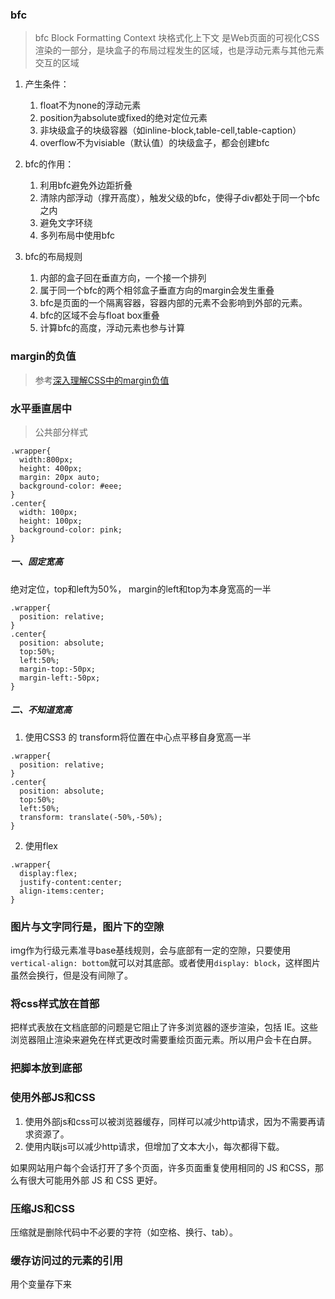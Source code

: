 <!-- css.md -->
### bfc
> bfc Block Formatting Context 块格式化上下文 是Web页面的可视化CSS渲染的一部分，是块盒子的布局过程发生的区域，也是浮动元素与其他元素交互的区域

1. 产生条件：
    1. float不为none的浮动元素
    2. position为absolute或fixed的绝对定位元素
    3. 非块级盒子的块级容器（如inline-block,table-cell,table-caption）
    4. overflow不为visiable（默认值）的块级盒子，都会创建bfc

2. bfc的作用：
    1. 利用bfc避免外边距折叠
    2. 清除内部浮动（撑开高度），触发父级的bfc，使得子div都处于同一个bfc之内
    3. 避免文字环绕
    4. 多列布局中使用bfc

3. bfc的布局规则
    1. 内部的盒子回在垂直方向，一个接一个排列
    2. 属于同一个bfc的两个相邻盒子垂直方向的margin会发生重叠
    3. bfc是页面的一个隔离容器，容器内部的元素不会影响到外部的元素。
    4. bfc的区域不会与float box重叠
    5. 计算bfc的高度，浮动元素也参与计算


### margin的负值
> 参考[深入理解CSS中的margin负值](https://www.cnblogs.com/xiaohuochai/p/5314289.html)


### 水平垂直居中
> 公共部分样式
```
.wrapper{
  width:800px;
  height: 400px;
  margin: 20px auto;
  background-color: #eee;
}
.center{
  width: 100px;
  height: 100px;
  background-color: pink;
}
```
##### 一、固定宽高
绝对定位，top和left为50%， margin的left和top为本身宽高的一半
```
.wrapper{
  position: relative;
}
.center{
  position: absolute;
  top:50%;
  left:50%;
  margin-top:-50px;
  margin-left:-50px;
}
```
##### 二、不知道宽高
1. 使用CSS3 的 transform将位置在中心点平移自身宽高一半
```
.wrapper{
  position: relative;
}
.center{
  position: absolute;
  top:50%;
  left:50%;
  transform: translate(-50%,-50%);
}
```
2. 使用flex
```
.wrapper{
  display:flex;
  justify-content:center;
  align-items:center;
}
```

### 图片与文字同行是，图片下的空隙

img作为行级元素准寻base基线规则，会与底部有一定的空隙，只要使用```vertical-align: bottom```就可以对其底部。或者使用```display: block```，这样图片虽然会换行，但是没有间隙了。

### 将css样式放在首部
把样式表放在文档底部的问题是它阻止了许多浏览器的逐步渲染，包括 IE。这些浏览器阻止渲染来避免在样式更改时需要重绘页面元素。所以用户会卡在白屏。

### 把脚本放到底部

### 使用外部JS和CSS
1. 使用外部js和css可以被浏览器缓存，同样可以减少http请求，因为不需要再请求资源了。
2. 使用内联js可以减少http请求，但增加了文本大小，每次都得下载。

如果网站用户每个会话打开了多个页面，许多页面重复使用相同的 JS 和CSS，那么有很大可能用外部 JS 和 CSS 更好。

### 压缩JS和CSS
压缩就是删除代码中不必要的字符（如空格、换行、tab）。

### 缓存访问过的元素的引用
用个变量存下来
